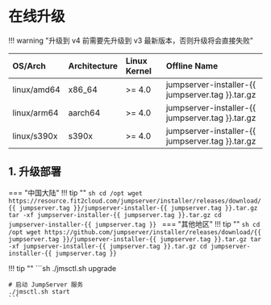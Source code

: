 # 在线升级

!!! warning "升级到 v4 前需要先升级到 v3 最新版本，否则升级将会直接失败"

| OS/Arch       | Architecture | Linux Kernel | Offline Name                                     |
| :------------ | :----------- | :----------- | :----------------------------------------------- |
| linux/amd64   | x86_64       | >= 4.0       | jumpserver-installer-{{ jumpserver.tag }}.tar.gz |
| linux/arm64   | aarch64      | >= 4.0       | jumpserver-installer-{{ jumpserver.tag }}.tar.gz |
| linux/s390x   | s390x        | >= 4.0       | jumpserver-installer-{{ jumpserver.tag }}.tar.gz |

## 1. 升级部署

=== "中国大陆"
    !!! tip ""
        ```sh
        cd /opt
        wget https://resource.fit2cloud.com/jumpserver/installer/releases/download/{{ jumpserver.tag }}/jumpserver-installer-{{ jumpserver.tag }}.tar.gz
        tar -xf jumpserver-installer-{{ jumpserver.tag }}.tar.gz
        cd jumpserver-installer-{{ jumpserver.tag }}
        ```
=== "其他地区"
    !!! tip ""
        ```sh
        cd /opt
        wget https://github.com/jumpserver/installer/releases/download/{{ jumpserver.tag }}/jumpserver-installer-{{ jumpserver.tag }}.tar.gz
        tar -xf jumpserver-installer-{{ jumpserver.tag }}.tar.gz
        cd jumpserver-installer-{{ jumpserver.tag }}
        ```

!!! tip ""
    ```sh
    ./jmsctl.sh upgrade

    # 启动 JumpServer 服务
    ./jmsctl.sh start
    ```

